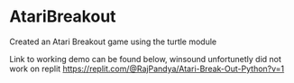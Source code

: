 # AtariBreakout
Created an Atari Breakout game using the turtle module

Link to working demo can be found below, winsound unfortunetly did not work on replit
https://replit.com/@RajPandya/Atari-Break-Out-Python?v=1

